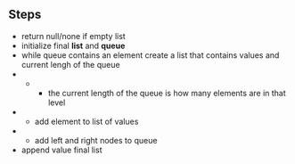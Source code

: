 ## Steps

- return null/none if empty list
- initialize final **list** and **queue**
- while queue contains an element create a list that contains values and current lengh of the queue
- - - the current length of the queue is how many elements are in that level
- - add element to list of values
- - add left and right nodes to queue
- append value final list

